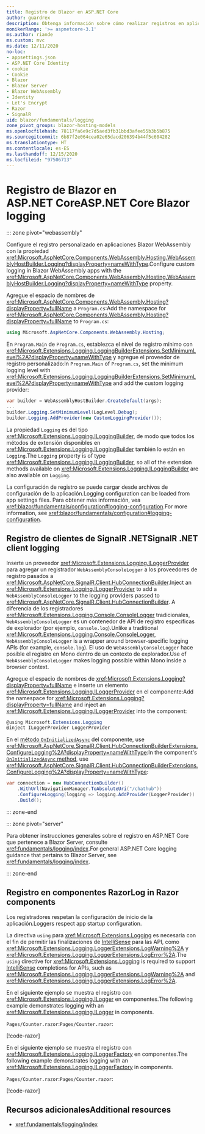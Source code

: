 ```yaml
---
title: Registro de Blazor en ASP.NET Core
author: guardrex
description: Obtenga información sobre cómo realizar registros en aplicaciones Blazor, incluido cómo configurar el nivel de registro y cómo escribir mensajes de registro desde componentes Razor.
monikerRange: '>= aspnetcore-3.1'
ms.author: riande
ms.custom: mvc
ms.date: 12/11/2020
no-loc:
- appsettings.json
- ASP.NET Core Identity
- cookie
- Cookie
- Blazor
- Blazor Server
- Blazor WebAssembly
- Identity
- Let's Encrypt
- Razor
- SignalR
uid: blazor/fundamentals/logging
zone_pivot_groups: blazor-hosting-models
ms.openlocfilehash: 78117fa6e9c7d5aed3fb31bbd3afee55b3b5b875
ms.sourcegitcommit: 6b87f2e064cea02e65dacd206394b44f5c604282
ms.translationtype: HT
ms.contentlocale: es-ES
ms.lasthandoff: 12/15/2020
ms.locfileid: "97506713"
---
```

# <a name="aspnet-core-no-locblazor-logging"></a><span data-ttu-id="79b9e-103">Registro de Blazor en ASP.NET Core</span><span class="sxs-lookup"><span data-stu-id="79b9e-103">ASP.NET Core Blazor logging</span></span>

::: zone pivot="webassembly"

<span data-ttu-id="79b9e-104">Configure el registro personalizado en aplicaciones Blazor WebAssembly con la propiedad <xref:Microsoft.AspNetCore.Components.WebAssembly.Hosting.WebAssemblyHostBuilder.Logging?displayProperty=nameWithType>.</span><span class="sxs-lookup"><span data-stu-id="79b9e-104">Configure custom logging in Blazor WebAssembly apps with the <xref:Microsoft.AspNetCore.Components.WebAssembly.Hosting.WebAssemblyHostBuilder.Logging?displayProperty=nameWithType> property.</span></span>

<span data-ttu-id="79b9e-105">Agregue el espacio de nombres de <xref:Microsoft.AspNetCore.Components.WebAssembly.Hosting?displayProperty=fullName> a `Program.cs`:</span><span class="sxs-lookup"><span data-stu-id="79b9e-105">Add the namespace for <xref:Microsoft.AspNetCore.Components.WebAssembly.Hosting?displayProperty=fullName> to `Program.cs`:</span></span>

```csharp
using Microsoft.AspNetCore.Components.WebAssembly.Hosting;
```

<span data-ttu-id="79b9e-106">En `Program.Main` de `Program.cs`, establezca el nivel de registro mínimo con <xref:Microsoft.Extensions.Logging.LoggingBuilderExtensions.SetMinimumLevel%2A?displayProperty=nameWithType> y agregue el proveedor de registro personalizado:</span><span class="sxs-lookup"><span data-stu-id="79b9e-106">In `Program.Main` of `Program.cs`, set the minimum logging level with <xref:Microsoft.Extensions.Logging.LoggingBuilderExtensions.SetMinimumLevel%2A?displayProperty=nameWithType> and add the custom logging provider:</span></span>

```csharp
var builder = WebAssemblyHostBuilder.CreateDefault(args);
...
builder.Logging.SetMinimumLevel(LogLevel.Debug);
builder.Logging.AddProvider(new CustomLoggingProvider());
```

<span data-ttu-id="79b9e-107">La propiedad `Logging` es del tipo <xref:Microsoft.Extensions.Logging.ILoggingBuilder>, de modo que todos los métodos de extensión disponibles en <xref:Microsoft.Extensions.Logging.ILoggingBuilder> también lo están en `Logging`.</span><span class="sxs-lookup"><span data-stu-id="79b9e-107">The `Logging` property is of type <xref:Microsoft.Extensions.Logging.ILoggingBuilder>, so all of the extension methods available on <xref:Microsoft.Extensions.Logging.ILoggingBuilder> are also available on `Logging`.</span></span>

<span data-ttu-id="79b9e-108">La configuración de registro se puede cargar desde archivos de configuración de la aplicación.</span><span class="sxs-lookup"><span data-stu-id="79b9e-108">Logging configuration can be loaded from app settings files.</span></span> <span data-ttu-id="79b9e-109">Para obtener más información, vea <xref:blazor/fundamentals/configuration#logging-configuration>.</span><span class="sxs-lookup"><span data-stu-id="79b9e-109">For more information, see <xref:blazor/fundamentals/configuration#logging-configuration>.</span></span>

## <a name="no-locsignalr-net-client-logging"></a><span data-ttu-id="79b9e-110">Registro de clientes de SignalR .NET</span><span class="sxs-lookup"><span data-stu-id="79b9e-110">SignalR .NET client logging</span></span>

<span data-ttu-id="79b9e-111">Inserte un proveedor <xref:Microsoft.Extensions.Logging.ILoggerProvider> para agregar un registrador `WebAssemblyConsoleLogger` a los proveedores de registro pasados a <xref:Microsoft.AspNetCore.SignalR.Client.HubConnectionBuilder>.</span><span class="sxs-lookup"><span data-stu-id="79b9e-111">Inject an <xref:Microsoft.Extensions.Logging.ILoggerProvider> to add a `WebAssemblyConsoleLogger` to the logging providers passed to <xref:Microsoft.AspNetCore.SignalR.Client.HubConnectionBuilder>.</span></span> <span data-ttu-id="79b9e-112">A diferencia de los registradores <xref:Microsoft.Extensions.Logging.Console.ConsoleLogger> tradicionales, `WebAssemblyConsoleLogger` es un contenedor de API de registro específicas de explorador (por ejemplo, `console.log`).</span><span class="sxs-lookup"><span data-stu-id="79b9e-112">Unlike a traditional <xref:Microsoft.Extensions.Logging.Console.ConsoleLogger>, `WebAssemblyConsoleLogger` is a wrapper around browser-specific logging APIs (for example, `console.log`).</span></span> <span data-ttu-id="79b9e-113">El uso de `WebAssemblyConsoleLogger` hace posible el registro en Mono dentro de un contexto de explorador.</span><span class="sxs-lookup"><span data-stu-id="79b9e-113">Use of `WebAssemblyConsoleLogger` makes logging possible within Mono inside a browser context.</span></span>

<span data-ttu-id="79b9e-114">Agregue el espacio de nombres de <xref:Microsoft.Extensions.Logging?displayProperty=fullName> e inserte un elemento <xref:Microsoft.Extensions.Logging.ILoggerProvider> en el componente:</span><span class="sxs-lookup"><span data-stu-id="79b9e-114">Add the namespace for <xref:Microsoft.Extensions.Logging?displayProperty=fullName> and inject an <xref:Microsoft.Extensions.Logging.ILoggerProvider> into the component:</span></span>

```csharp
@using Microsoft.Extensions.Logging
@inject ILoggerProvider LoggerProvider
```

<span data-ttu-id="79b9e-115">En el [método `OnInitializedAsync`](xref:blazor/components/lifecycle#component-initialization-methods) del componente, use <xref:Microsoft.AspNetCore.SignalR.Client.HubConnectionBuilderExtensions.ConfigureLogging%2A?displayProperty=nameWithType>:</span><span class="sxs-lookup"><span data-stu-id="79b9e-115">In the component's [`OnInitializedAsync` method](xref:blazor/components/lifecycle#component-initialization-methods), use <xref:Microsoft.AspNetCore.SignalR.Client.HubConnectionBuilderExtensions.ConfigureLogging%2A?displayProperty=nameWithType>:</span></span>

```csharp
var connection = new HubConnectionBuilder()
    .WithUrl(NavigationManager.ToAbsoluteUri("/chathub"))
    .ConfigureLogging(logging => logging.AddProvider(LoggerProvider))
    .Build();
```

::: zone-end

::: zone pivot="server"

<span data-ttu-id="79b9e-116">Para obtener instrucciones generales sobre el registro en ASP.NET Core que pertenece a Blazor Server, consulte <xref:fundamentals/logging/index>.</span><span class="sxs-lookup"><span data-stu-id="79b9e-116">For general ASP.NET Core logging guidance that pertains to Blazor Server, see <xref:fundamentals/logging/index>.</span></span>

::: zone-end

## <a name="log-in-no-locrazor-components"></a><span data-ttu-id="79b9e-117">Registro en componentes Razor</span><span class="sxs-lookup"><span data-stu-id="79b9e-117">Log in Razor components</span></span>

<span data-ttu-id="79b9e-118">Los registradores respetan la configuración de inicio de la aplicación.</span><span class="sxs-lookup"><span data-stu-id="79b9e-118">Loggers respect app startup configuration.</span></span>

<span data-ttu-id="79b9e-119">La directiva `using` para <xref:Microsoft.Extensions.Logging> es necesaria con el fin de permitir las finalizaciones de [IntelliSense](/visualstudio/ide/using-intellisense) para las API, como <xref:Microsoft.Extensions.Logging.LoggerExtensions.LogWarning%2A> y <xref:Microsoft.Extensions.Logging.LoggerExtensions.LogError%2A>.</span><span class="sxs-lookup"><span data-stu-id="79b9e-119">The `using` directive for <xref:Microsoft.Extensions.Logging> is required to support [IntelliSense](/visualstudio/ide/using-intellisense) completions for APIs, such as <xref:Microsoft.Extensions.Logging.LoggerExtensions.LogWarning%2A> and <xref:Microsoft.Extensions.Logging.LoggerExtensions.LogError%2A>.</span></span>

<span data-ttu-id="79b9e-120">En el siguiente ejemplo se muestra el registro con <xref:Microsoft.Extensions.Logging.ILogger> en componentes.</span><span class="sxs-lookup"><span data-stu-id="79b9e-120">The following example demonstrates logging with an <xref:Microsoft.Extensions.Logging.ILogger> in components.</span></span>

<span data-ttu-id="79b9e-121">`Pages/Counter.razor`:</span><span class="sxs-lookup"><span data-stu-id="79b9e-121">`Pages/Counter.razor`:</span></span>

[!code-razor[](logging/samples_snapshot/Counter1.razor?highlight=3,16)]

<span data-ttu-id="79b9e-122">En el siguiente ejemplo se muestra el registro con <xref:Microsoft.Extensions.Logging.ILoggerFactory> en componentes.</span><span class="sxs-lookup"><span data-stu-id="79b9e-122">The following example demonstrates logging with an <xref:Microsoft.Extensions.Logging.ILoggerFactory> in components.</span></span>

<span data-ttu-id="79b9e-123">`Pages/Counter.razor`:</span><span class="sxs-lookup"><span data-stu-id="79b9e-123">`Pages/Counter.razor`:</span></span>

[!code-razor[](logging/samples_snapshot/Counter2.razor?highlight=3,16-17)]

## <a name="additional-resources"></a><span data-ttu-id="79b9e-124">Recursos adicionales</span><span class="sxs-lookup"><span data-stu-id="79b9e-124">Additional resources</span></span>

* <xref:fundamentals/logging/index>

